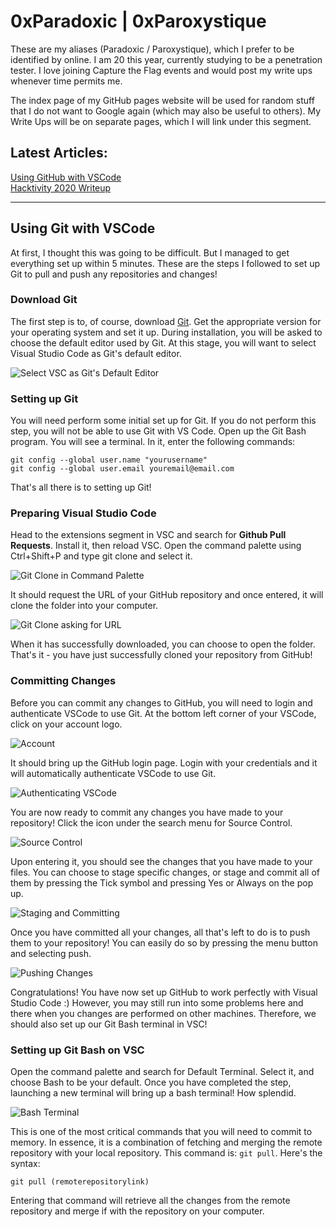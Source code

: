 # 0xParadoxic | 0xParoxystique
These are my aliases (Paradoxic / Paroxystique), which I prefer to be identified by online. I am 20 this year, currently studying to be a penetration tester. I love joining Capture the Flag events and would post my write ups whenever time permits me.

The index page of my GitHub pages website will be used for random stuff that I do not want to Google again (which may also be useful to others). My Write Ups will be on separate pages, which I will link under this segment.

## Latest Articles:
[Using GitHub with VSCode](https://paroxystique.github.io/)  
[Hacktivity 2020 Writeup](https://paroxystique.github.io/Hacktivity-2020/)

---

## Using Git with VSCode
At first, I thought this was going to be difficult. But I managed to get everything set up within 5 minutes. These are the steps I followed to set up Git to pull and push any repositories and changes!

### Download Git
The first step is to, of course, download [Git](https://git-scm.com/downloads). Get the appropriate version for your operating system and set it up. During installation, you will be asked to choose the default editor used by Git. At this stage, you will want to select Visual Studio Code as Git's default editor.

![Select VSC as Git's Default Editor](/Using%20GitHub%20with%20VSCode/VSC%20Selected.png)

### Setting up Git
You will need perform some initial set up for Git. If you do not perform this step, you will not be able to use Git with VS Code. Open up the Git Bash program. You will see a terminal. In it, enter the following commands:

```
git config --global user.name "yourusername"
git config --global user.email youremail@email.com
```
That's all there is to setting up Git!

### Preparing Visual Studio Code
Head to the extensions segment in VSC and search for **Github Pull Requests**. Install it, then reload VSC. Open the command palette using Ctrl+Shift+P and type git clone and select it. 

![Git Clone in Command Palette](/Using%20GitHub%20with%20VSCode/Git%20Clone.png)

It should request the URL of your GitHub repository and once entered, it will clone the folder into your computer.

![Git Clone asking for URL](/Using%20GitHub%20with%20VSCode/Clone%20URL.png)

When it has successfully downloaded, you can choose to open the folder. That's it - you have just successfully cloned your repository from GitHub!

### Committing Changes
Before you can commit any changes to GitHub, you will need to login and authenticate VSCode to use Git. At the bottom left corner of your VSCode, click on your account logo. 

![Account](/Using%20GitHub%20with%20VSCode/Account.png)

It should bring up the GitHub login page. Login with your credentials and it will automatically authenticate VSCode to use Git.

![Authenticating VSCode](/Using%20GitHub%20with%20VSCode/Login.png)

You are now ready to commit any changes you have made to your repository! Click the icon under the search menu for Source Control.

![Source Control](/Using%20GitHub%20with%20VSCode/Source%20Control.png)

Upon entering it, you should see the changes that you have made to your files. You can choose to stage specific changes, or stage and commit all of them by pressing the Tick symbol and pressing Yes or Always on the pop up.

![Staging and Committing](/Using%20GitHub%20with%20VSCode/Staging%20and%20Committing.png)

Once you have committed all your changes, all that's left to do is to push them to your repository! You can easily do so by pressing the menu button and selecting push.

![Pushing Changes](/Using%20GitHub%20with%20VSCode/Pushing.png)

Congratulations! You have now set up GitHub to work perfectly with Visual Studio Code :) However, you may still run into some problems here and there when you changes are performed on other machines. Therefore, we should also set up our Git Bash terminal in VSC!

### Setting up Git Bash on VSC
Open the command palette and search for Default Terminal. Select it, and choose Bash to be your default. Once you have completed the step, launching a new terminal will bring up a bash terminal! How splendid.

![Bash Terminal](/Using%20GitHub%20with%20VSCode/Bash.png)

This is one of the most critical commands that you will need to commit to memory. In essence, it is a combination of fetching and merging the remote repository with your local repository. This command is: ```git pull```. Here's the syntax:
```
git pull (remoterepositorylink)
```

Entering that command will retrieve all the changes from the remote repository and merge if with the repository on your computer. 